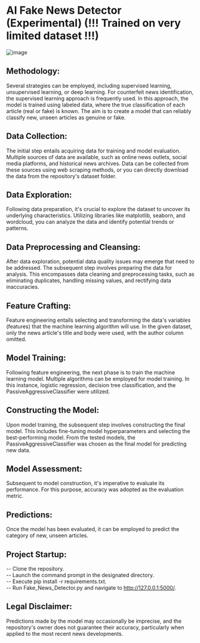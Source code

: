 # AI Fake News Detector (Experimental) (!!! Trained on very limited dataset !!!)

![image](https://github.com/ahsann455/AI-Fake-News-Detector/assets/97152316/67c7656f-e59a-498a-8781-05d9ca8747d5)

##  Methodology:
Several strategies can be employed, including supervised learning, unsupervised learning, or deep learning. For counterfeit news identification, the supervised learning approach is frequently used. In this approach, the model is trained using labeled data, where the true classification of each article (real or fake) is known. The aim is to create a model that can reliably classify new, unseen articles as genuine or fake.

## Data Collection:
The initial step entails acquiring data for training and model evaluation. Multiple sources of data are available, such as online news outlets, social media platforms, and historical news archives. Data can be collected from these sources using web scraping methods, or you can directly download the data from the repository's dataset folder.

## Data Exploration:
Following data preparation, it's crucial to explore the dataset to uncover its underlying characteristics. Utilizing libraries like matplotlib, seaborn, and wordcloud, you can analyze the data and identify potential trends or patterns.

## Data Preprocessing and Cleansing:
After data exploration, potential data quality issues may emerge that need to be addressed. The subsequent step involves preparing the data for analysis. This encompasses data cleaning and preprocessing tasks, such as eliminating duplicates, handling missing values, and rectifying data inaccuracies.

## Feature Crafting:
Feature engineering entails selecting and transforming the data's variables (features) that the machine learning algorithm will use. In the given dataset, only the news article's title and body were used, with the author column omitted.

## Model Training:
Following feature engineering, the next phase is to train the machine learning model. Multiple algorithms can be employed for model training. In this instance, logistic regression, decision tree classification, and the PassiveAggressiveClassifier were utilized.

## Constructing the Model:
Upon model training, the subsequent step involves constructing the final model. This includes fine-tuning model hyperparameters and selecting the best-performing model. From the tested models, the PassiveAggressiveClassifier was chosen as the final model for predicting new data.

## Model Assessment:
Subsequent to model construction, it's imperative to evaluate its performance. For this purpose, accuracy was adopted as the evaluation metric.

## Predictions:
Once the model has been evaluated, it can be employed to predict the category of new, unseen articles.

## Project Startup:
-- Clone the repository. <br>
-- Launch the command prompt in the designated directory. <br>
-- Execute pip install -r requirements.txt. <br>
-- Run Fake_News_Detector.py and navigate to http://127.0.0.1:5000/. <br>

## Legal Disclaimer:
Predictions made by the model may occasionally be imprecise, and the repository's owner does not guarantee their accuracy, particularly when applied to the most recent news developments.
